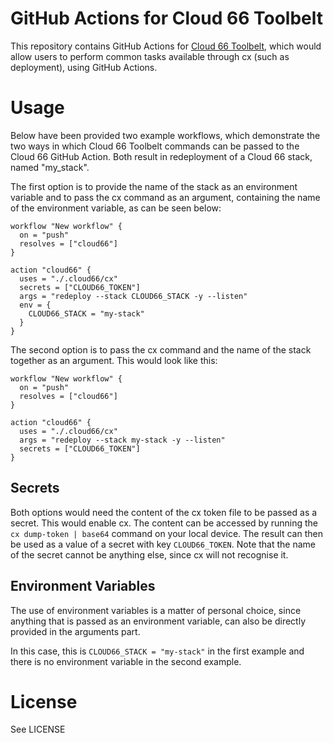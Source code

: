 # GitHub Actions for Cloud 66 Toolbelt #
This repository contains GitHub Actions for [Cloud 66 Toolbelt](https://github.com/cloud66-oss/cx), which would allow users to perform common tasks available through cx (such as deployment), using GitHub Actions.

# Usage #

Below have been provided two example workflows, which demonstrate the two ways in which Cloud 66 Toolbelt commands can be passed to the Cloud 66 GitHub Action. Both result in redeployment of a Cloud 66 stack, named "my_stack".

The first option is to provide the name of the stack as an environment variable and to pass the cx command as an argument, containing the name of the environment variable, as can be seen below:

```
workflow "New workflow" {
  on = "push"
  resolves = ["cloud66"]
}

action "cloud66" {
  uses = "./.cloud66/cx"
  secrets = ["CLOUD66_TOKEN"]
  args = "redeploy --stack CLOUD66_STACK -y --listen"
  env = {
    CLOUD66_STACK = "my-stack"
  }
}
```
The second option is to pass the cx command and the name of the stack together as an argument. This would look like this:
```
workflow "New workflow" {
  on = "push"
  resolves = ["cloud66"]
}

action "cloud66" {
  uses = "./.cloud66/cx"
  args = "redeploy --stack my-stack -y --listen"
  secrets = ["CLOUD66_TOKEN"]
}
```

## Secrets ##
Both options would need the content of the cx token file to be passed as a secret. This would enable cx. The content can be accessed by running the ```cx dump-token | base64``` command on your local device. The result can then be used as a value of a secret with key ```CLOUD66_TOKEN```. Note that the name of the secret cannot be anything else, since cx will not recognise it.

## Environment Variables ##
The use of environment variables is a matter of personal choice, since anything that is passed as an environment variable, can also be directly provided in the arguments part. 

In this case, this is ```CLOUD66_STACK = "my-stack"``` in the first example and there is no environment variable in the second example. 

# License #
See LICENSE
